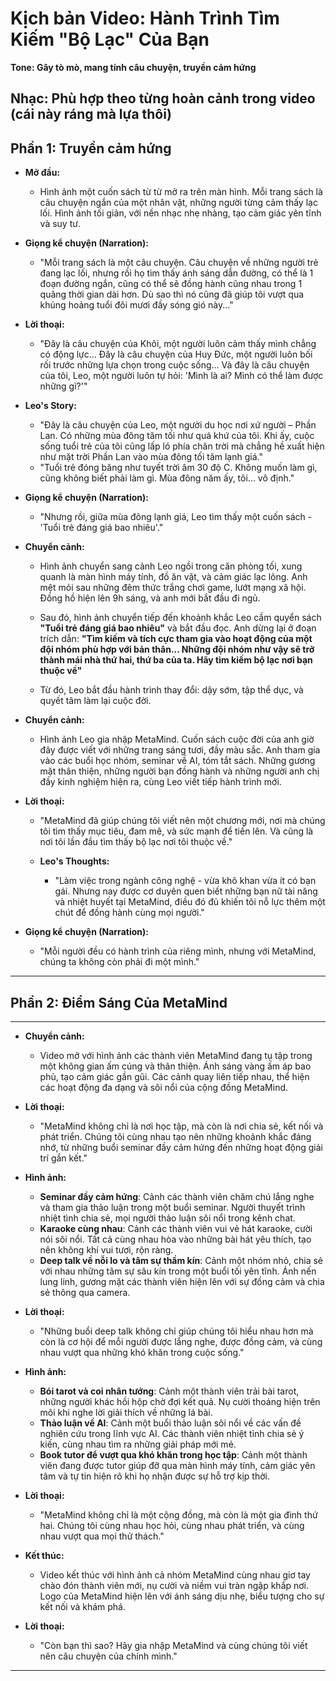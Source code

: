 # **Kịch bản Video: Hành Trình Tìm Kiếm "Bộ Lạc" Của Bạn**

**Tone: Gây tò mò, mang tính câu chuyện, truyền cảm hứng**

**Nhạc: Phù hợp theo từng hoàn cảnh trong video  (cái này ráng mà lựa thôi)**
---

## **Phần 1: Truyền cảm hứng**

- **Mở đầu:**
  - Hình ảnh một cuốn sách từ từ mở ra trên màn hình. Mỗi trang sách là câu chuyện ngắn của một nhân vật, những người từng cảm thấy lạc lối. Hình ảnh tối giản, với nền nhạc nhẹ nhàng, tạo cảm giác yên tĩnh và suy tư.

- **Giọng kể chuyện (Narration):**
  - "Mỗi trang sách là một câu chuyện. Câu chuyện về những người trẻ đang lạc lối, nhưng rồi họ tìm thấy ánh sáng dẫn đường, có thể là 1 đoạn đường ngắn, cũng có thể sẽ đồng hành cũng nhau trong 1 quãng thời gian dài hơn. Dù sao thì nó cũng đã giúp tôi vượt qua khủng hoảng tuổi đôi mươi đầy sóng gió này..."

- **Lời thoại:**
  - "Đây là câu chuyện của Khôi, một người luôn cảm thấy mình chẳng có động lực... Đây là câu chuyện của Huy Đức, một người luôn bối rối trước những lựa chọn trong cuộc sống... Và đây là câu chuyện của tôi, Leo, một người luôn tự hỏi: 'Mình là ai? Mình có thể làm được những gì?'"

- **Leo's Story:**
  - "Đây là câu chuyện của Leo, một người du học nơi xứ người – Phần Lan. Có những mùa đông tăm tối như quá khứ của tôi. Khi ấy, cuộc sống tuổi trẻ của tôi cũng lấp ló phía chân trời mà chẳng hề xuất hiện như mặt trời Phần Lan vào mùa đông tối tăm lạnh giá."
  - "Tuổi trẻ đóng băng như tuyết trời âm 30 độ C. Không muốn làm gì, cũng không biết phải làm gì. Mùa đông năm ấy, tôi... vô định."

- **Giọng kể chuyện (Narration):**
  - "Nhưng rồi, giữa mùa đông lạnh giá, Leo tìm thấy một cuốn sách - 'Tuổi trẻ đáng giá bao nhiêu'."

- **Chuyển cảnh:**
  - Hình ảnh chuyển sang cảnh Leo ngồi trong căn phòng tối, xung quanh là màn hình máy tính, đồ ăn vặt, và cảm giác lạc lõng. Anh mệt mỏi sau những đêm thức trắng chơi game, lướt mạng xã hội. Đồng hồ hiện lên 9h sáng, và anh mới bắt đầu đi ngủ.

  - Sau đó, hình ảnh chuyển tiếp đến khoảnh khắc Leo cầm quyển sách **"Tuổi trẻ đáng giá bao nhiêu"** và bắt đầu đọc. Anh dừng lại ở đoạn trích dẫn: **"Tìm kiếm và tích cực tham gia vào hoạt động của một đội nhóm phù hợp với bản thân... Những đội nhóm như vậy sẽ trở thành mái nhà thứ hai, thứ ba của ta. Hãy tìm kiếm bộ lạc nơi bạn thuộc về"**

  - Từ đó, Leo bắt đầu hành trình thay đổi: dậy sớm, tập thể dục, và quyết tâm làm lại cuộc đời.

- **Chuyển cảnh:**
  - Hình ảnh Leo gia nhập MetaMind. Cuốn sách cuộc đời của anh giờ đây được viết với những trang sáng tươi, đầy màu sắc. Anh tham gia vào các buổi học nhóm, seminar về AI, tóm tắt sách. Những gương mặt thân thiện, những người bạn đồng hành và những người anh chị đầy kinh nghiệm hiện ra, cùng Leo viết tiếp hành trình mới.

- **Lời thoại:**
  - "MetaMind đã giúp chúng tôi viết nên một chương mới, nơi mà chúng tôi tìm thấy mục tiêu, đam mê, và sức mạnh để tiến lên. Và cũng là nơi tôi lần đầu tìm thấy bộ lạc nơi tôi thuộc về."

  - **Leo's Thoughts:**
    - "Làm việc trong ngành công nghệ - vừa khô khan vừa ít có bạn gái. Nhưng nay được cơ duyên quen biết những bạn nữ tài năng và nhiệt huyết tại MetaMind, điều đó đủ khiến tôi nỗ lực thêm một chút để đồng hành cùng mọi người."

- **Giọng kể chuyện (Narration):**
  - "Mỗi người đều có hành trình của riêng mình, nhưng với MetaMind, chúng ta không còn phải đi một mình."

---

## **Phần 2: Điểm Sáng Của MetaMind**

---

- **Chuyển cảnh:**
  - Video mở với hình ảnh các thành viên MetaMind đang tụ tập trong một không gian ấm cúng và thân thiện. Ánh sáng vàng ấm áp bao phủ, tạo cảm giác gần gũi. Các cảnh quay liên tiếp nhau, thể hiện các hoạt động đa dạng và sôi nổi của cộng đồng MetaMind.

- **Lời thoại:**
  - "MetaMind không chỉ là nơi học tập, mà còn là nơi chia sẻ, kết nối và phát triển. Chúng tôi cùng nhau tạo nên những khoảnh khắc đáng nhớ, từ những buổi seminar đầy cảm hứng đến những hoạt động giải trí gắn kết."

- **Hình ảnh:**
  - **Seminar đầy cảm hứng**: Cảnh các thành viên chăm chú lắng nghe và tham gia thảo luận trong một buổi seminar. Người thuyết trình nhiệt tình chia sẻ, mọi người thảo luận sôi nổi trong kênh chat.
  - **Karaoke cùng nhau**: Cảnh các thành viên vui vẻ hát karaoke, cười nói sôi nổi. Tất cả cùng nhau hòa vào những bài hát yêu thích, tạo nên không khí vui tươi, rộn ràng.
  - **Deep talk về nỗi lo và tâm sự thầm kín**: Cảnh một nhóm nhỏ, chia sẻ với nhau những tâm sự sâu kín trong một buổi tối yên tĩnh. Ánh nến lung linh, gương mặt các thành viên hiện lên với sự đồng cảm và chia sẻ thông qua camera.

- **Lời thoại:**
  - "Những buổi deep talk không chỉ giúp chúng tôi hiểu nhau hơn mà còn là cơ hội để mỗi người được lắng nghe, được đồng cảm, và cùng nhau vượt qua những khó khăn trong cuộc sống."

- **Hình ảnh:**
  - **Bói tarot và coi nhân tướng**: Cảnh một thành viên trải bài tarot, những người khác hồi hộp chờ đợi kết quả. Nụ cười thoáng hiện trên môi khi nghe lời giải thích về những lá bài.
  - **Thảo luận về AI**: Cảnh một buổi thảo luận sôi nổi về các vấn đề nghiên cứu trong lĩnh vực AI. Các thành viên nhiệt tình chia sẻ ý kiến, cùng nhau tìm ra những giải pháp mới mẻ.
  - **Book tutor để vượt qua khó khăn trong học tập**: Cảnh một thành viên đang được tutor giúp đỡ qua màn hình máy tính, cảm giác yên tâm và tự tin hiện rõ khi họ nhận được sự hỗ trợ kịp thời.

- **Lời thoại:**
  - "MetaMind không chỉ là một cộng đồng, mà còn là một gia đình thứ hai. Chúng tôi cùng nhau học hỏi, cùng nhau phát triển, và cùng nhau vượt qua mọi thử thách."

- **Kết thúc:**
  - Video kết thúc với hình ảnh cả nhóm MetaMind cùng nhau giơ tay chào đón thành viên mới, nụ cười và niềm vui tràn ngập khắp nơi. Logo của MetaMind hiện lên với ánh sáng dịu nhẹ, biểu tượng cho sự kết nối và khám phá.

- **Lời thoại:**
  - "Còn bạn thì sao? Hãy gia nhập MetaMind và cùng chúng tôi viết nên câu chuyện của chính mình."


---

